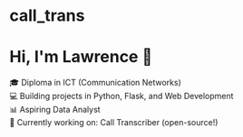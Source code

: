 # call_trans
# Hi, I'm Lawrence 👋  
🎓 Diploma in ICT (Communication Networks)  
💻 Building projects in Python, Flask, and Web Development  
📊 Aspiring Data Analyst  
🚀 Currently working on: Call Transcriber (open-source!)  
